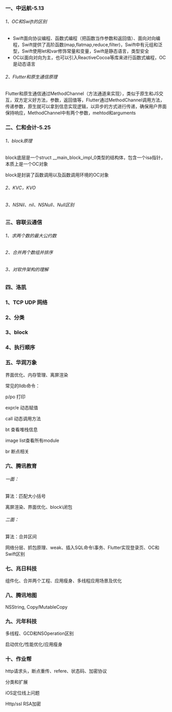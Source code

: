 ### 一、中远航-5.13

###### 1、OC和Swift的区别

- Swift面向协议编程、函数式编程（把函数当作参数和返回值）、面向对向编程，Swift提供了高阶函数(map,flatmap,reduce,filter)，Swift中有元组和泛型，Swift使用let和var修饰常量和变量，Swift是静态语言，类型安全
- OC以面向对向为主，也可以引入ReactiveCocoa等库来进行函数式编程，OC是动态语言

###### 2、Flutter和原生通信原理

Flutter和原生通信通过MethodChannel（方法通道来实现），类似于原生和JS交互，双方定义好方法，参数，返回值等，Flutter通过MethodChannel调用方法，传递参数，原生就可以拿到信息实现逻辑，以异步的方式进行传递，确保用户界面保持响应，MethodChannel中有两个参数，mehtod和arguments

### 二、仁和会计-5.25

###### 1、block原理

block底层是一个struct __main_block_impl_0类型的结构体，包含一个isa指针，本质上是一个OC对象

block是封装了函数调用以及函数调用环境的OC对象

###### 2、KVC，KVO

###### 3、NSNil、nil、NSNull、Null区别

### 三、容联云通信

###### 1、求两个数的最大公约数

###### 2、合并两个数组并排序

###### 3、对软件架构的理解

### 四、洛凯

### 1、TCP UDP 网络

### 2、分类

### 3、block

### 4、执行顺序

### 五、华润万象

界面优化、内存管理、离屏渲染

常见的lldb命令：

p/po 打印

expr/e 动态赋值

call 动态调用方法

bt 查看堆栈信息

image list查看所有module

br 断点相关

### 六、腾讯教育

###### 一面：

算法：匹配大小括号

离屏渲染、界面优化、block\闭包

###### 二面：

算法：合并区间

网络分层、抓包原理、weak、插入SQL命令\事务、Flutter实现登录页、OC和Swift区别

### 七、兆日科技

组件化、合并两个工程、应用瘦身、多线程应用场景及优化

### 八、腾讯地图

NSString, Copy/MutableCopy

### 九、元年科技

多线程、GCD和NSOperation区别

启动优化/性能优化/应用瘦身

### 十、作业帮

http请求头，断点重传、refere、状态码、加密协议

分类和扩展

iOS定位线上问题

Http/ssl RSA加密



